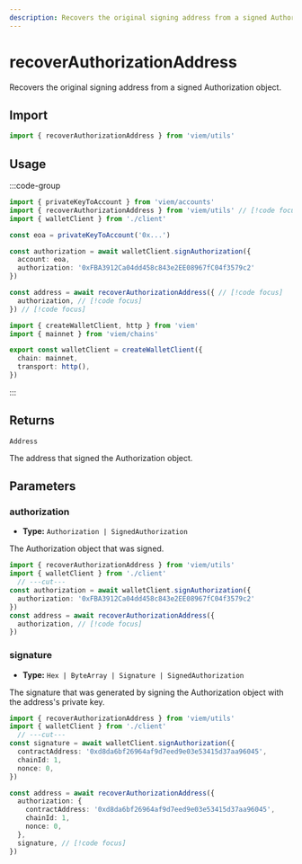 ```yaml
---
description: Recovers the original signing address from a signed Authorization object.
---
```


# recoverAuthorizationAddress

Recovers the original signing address from a signed Authorization object.

## Import

```ts twoslash
import { recoverAuthorizationAddress } from 'viem/utils'
```

## Usage

:::code-group

```ts twoslash [example.ts]
import { privateKeyToAccount } from 'viem/accounts'
import { recoverAuthorizationAddress } from 'viem/utils' // [!code focus]
import { walletClient } from './client'

const eoa = privateKeyToAccount('0x...')

const authorization = await walletClient.signAuthorization({
  account: eoa,
  authorization: '0xFBA3912Ca04dd458c843e2EE08967fC04f3579c2'
})

const address = await recoverAuthorizationAddress({ // [!code focus]
  authorization, // [!code focus]
}) // [!code focus]
```

```ts twoslash [client.ts] filename="client.ts"
import { createWalletClient, http } from 'viem'
import { mainnet } from 'viem/chains'

export const walletClient = createWalletClient({
  chain: mainnet,
  transport: http(),
})
```

:::

## Returns

`Address`

The address that signed the Authorization object.

## Parameters

### authorization

- **Type:** `Authorization | SignedAuthorization`

The Authorization object that was signed.

```ts twoslash
import { recoverAuthorizationAddress } from 'viem/utils'
import { walletClient } from './client'
  // ---cut---
const authorization = await walletClient.signAuthorization({
  authorization: '0xFBA3912Ca04dd458c843e2EE08967fC04f3579c2'
})
const address = await recoverAuthorizationAddress({
  authorization, // [!code focus]
}) 
```

### signature

- **Type:** `Hex | ByteArray | Signature | SignedAuthorization`

The signature that was generated by signing the Authorization object with the address's private key.

```ts twoslash
import { recoverAuthorizationAddress } from 'viem/utils'
import { walletClient } from './client'
  // ---cut---
const signature = await walletClient.signAuthorization({
  contractAddress: '0xd8da6bf26964af9d7eed9e03e53415d37aa96045',
  chainId: 1,
  nonce: 0,
})

const address = await recoverAuthorizationAddress({
  authorization: {
    contractAddress: '0xd8da6bf26964af9d7eed9e03e53415d37aa96045',
    chainId: 1,
    nonce: 0,
  },
  signature, // [!code focus]
}) 
```